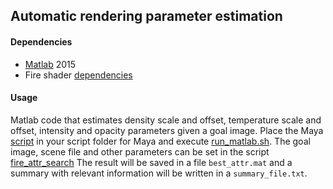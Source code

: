 Automatic rendering parameter estimation
-----------

#### Dependencies
* [Matlab](http://mathworks.com/products/matlab) 2015
* Fire shader [dependencies](README.md)

#### Usage
Matlab code that estimates density scale and offset, temperature scale and offset, intensity and opacity parameters given a goal image.
Place the Maya [script](image_differences/maya/setAllFireAttributes.mel) in your  script folder for Maya and execute [run_matlab.sh](image_differences/run_matlab.sh). 
The goal image, scene file and other parameters can be set in the script [fire_attr_search](image_differences/matlab/fire_attr_search.m)
The result will be saved in a file ```best_attr.mat``` and a summary with relevant information will be written in a ```summary_file.txt```.
